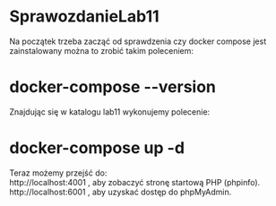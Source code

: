 # SprawozdanieLab11  
Na początek trzeba zacząć od sprawdzenia czy docker compose jest zainstalowany można to zrobić takim poleceniem:  
# docker-compose --version  
Znajdując się w katalogu lab11 wykonujemy polecenie:  
# docker-compose up -d  
Teraz możemy przejść do:  
http://localhost:4001 , aby zobaczyć stronę startową PHP (phpinfo).  
http://localhost:6001 , aby uzyskać dostęp do phpMyAdmin.
